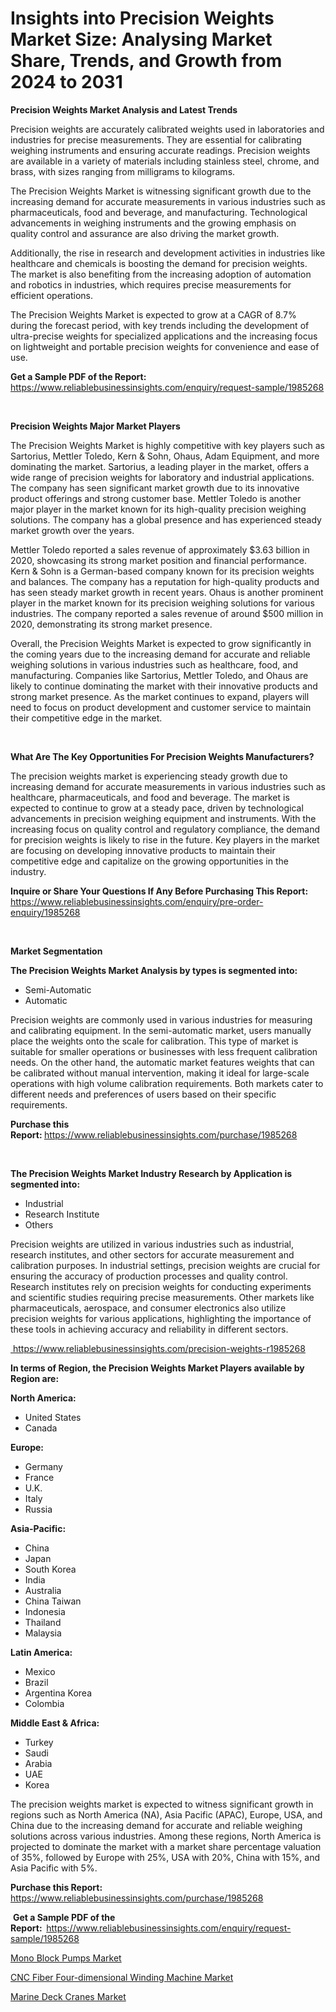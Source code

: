 <p><h1>Insights into Precision Weights Market Size: Analysing Market Share, Trends, and Growth from 2024 to 2031</h1></p><p><strong>Precision Weights Market Analysis and Latest Trends</strong></p>
<p><p>Precision weights are accurately calibrated weights used in laboratories and industries for precise measurements. They are essential for calibrating weighing instruments and ensuring accurate readings. Precision weights are available in a variety of materials including stainless steel, chrome, and brass, with sizes ranging from milligrams to kilograms.</p><p>The Precision Weights Market is witnessing significant growth due to the increasing demand for accurate measurements in various industries such as pharmaceuticals, food and beverage, and manufacturing. Technological advancements in weighing instruments and the growing emphasis on quality control and assurance are also driving the market growth.</p><p>Additionally, the rise in research and development activities in industries like healthcare and chemicals is boosting the demand for precision weights. The market is also benefiting from the increasing adoption of automation and robotics in industries, which requires precise measurements for efficient operations.</p><p>The Precision Weights Market is expected to grow at a CAGR of 8.7% during the forecast period, with key trends including the development of ultra-precise weights for specialized applications and the increasing focus on lightweight and portable precision weights for convenience and ease of use.</p></p>
<p><strong>Get a Sample PDF of the Report:&nbsp;</strong> <a href="https://www.reliablebusinessinsights.com/enquiry/request-sample/1985268">https://www.reliablebusinessinsights.com/enquiry/request-sample/1985268</a></p>
<p>&nbsp;</p>
<p><strong>Precision Weights Major Market Players</strong></p>
<p><p>The Precision Weights Market is highly competitive with key players such as Sartorius, Mettler Toledo, Kern & Sohn, Ohaus, Adam Equipment, and more dominating the market. Sartorius, a leading player in the market, offers a wide range of precision weights for laboratory and industrial applications. The company has seen significant market growth due to its innovative product offerings and strong customer base. Mettler Toledo is another major player in the market known for its high-quality precision weighing solutions. The company has a global presence and has experienced steady market growth over the years.</p><p>Mettler Toledo reported a sales revenue of approximately $3.63 billion in 2020, showcasing its strong market position and financial performance. Kern & Sohn is a German-based company known for its precision weights and balances. The company has a reputation for high-quality products and has seen steady market growth in recent years. Ohaus is another prominent player in the market known for its precision weighing solutions for various industries. The company reported a sales revenue of around $500 million in 2020, demonstrating its strong market presence.</p><p>Overall, the Precision Weights Market is expected to grow significantly in the coming years due to the increasing demand for accurate and reliable weighing solutions in various industries such as healthcare, food, and manufacturing. Companies like Sartorius, Mettler Toledo, and Ohaus are likely to continue dominating the market with their innovative products and strong market presence. As the market continues to expand, players will need to focus on product development and customer service to maintain their competitive edge in the market.</p></p>
<p>&nbsp;</p>
<p><strong>What Are The Key Opportunities For Precision Weights Manufacturers?</strong></p>
<p><p>The precision weights market is experiencing steady growth due to increasing demand for accurate measurements in various industries such as healthcare, pharmaceuticals, and food and beverage. The market is expected to continue to grow at a steady pace, driven by technological advancements in precision weighing equipment and instruments. With the increasing focus on quality control and regulatory compliance, the demand for precision weights is likely to rise in the future. Key players in the market are focusing on developing innovative products to maintain their competitive edge and capitalize on the growing opportunities in the industry.</p></p>
<p><strong>Inquire or Share Your Questions If Any Before Purchasing This Report:</strong> <a href="https://www.reliablebusinessinsights.com/enquiry/pre-order-enquiry/1985268">https://www.reliablebusinessinsights.com/enquiry/pre-order-enquiry/1985268</a></p>
<p>&nbsp;</p>
<p><strong>Market Segmentation</strong></p>
<p><strong>The Precision Weights Market Analysis by types is segmented into:</strong></p>
<p><ul><li>Semi-Automatic</li><li>Automatic</li></ul></p>
<p><p>Precision weights are commonly used in various industries for measuring and calibrating equipment. In the semi-automatic market, users manually place the weights onto the scale for calibration. This type of market is suitable for smaller operations or businesses with less frequent calibration needs. On the other hand, the automatic market features weights that can be calibrated without manual intervention, making it ideal for large-scale operations with high volume calibration requirements. Both markets cater to different needs and preferences of users based on their specific requirements.</p></p>
<p><strong>Purchase this Report:&nbsp;</strong><a href="https://www.reliablebusinessinsights.com/purchase/1985268">https://www.reliablebusinessinsights.com/purchase/1985268</a></p>
<p>&nbsp;</p>
<p><strong>The Precision Weights Market Industry Research by Application is segmented into:</strong></p>
<p><ul><li>Industrial</li><li>Research Institute</li><li>Others</li></ul></p>
<p><p>Precision weights are utilized in various industries such as industrial, research institutes, and other sectors for accurate measurement and calibration purposes. In industrial settings, precision weights are crucial for ensuring the accuracy of production processes and quality control. Research institutes rely on precision weights for conducting experiments and scientific studies requiring precise measurements. Other markets like pharmaceuticals, aerospace, and consumer electronics also utilize precision weights for various applications, highlighting the importance of these tools in achieving accuracy and reliability in different sectors.</p></p>
<p><a href="https://www.reliablebusinessinsights.com/precision-weights-r1985268">&nbsp;https://www.reliablebusinessinsights.com/precision-weights-r1985268</a></p>
<p><strong>In terms of Region, the Precision Weights Market Players available by Region are:</strong></p>
<p>
    <p> <strong> North America: </strong>
        <ul>
            <li>United States</li>
            <li>Canada</li>
        </ul>
        </p> 
    <p> <strong> Europe: </strong>
        <ul>
            <li>Germany</li>
            <li>France</li>
            <li>U.K.</li>
            <li>Italy</li>
            <li>Russia</li>
        </ul>
        </p> 
    <p> <strong> Asia-Pacific: </strong>
        <ul>
            <li>China</li>
            <li>Japan</li>
            <li>South Korea</li>
            <li>India</li>
            <li>Australia</li>
            <li>China Taiwan</li>
            <li>Indonesia</li>
            <li>Thailand</li>
            <li>Malaysia</li>
        </ul>
        </p> 
    <p> <strong> Latin America: </strong>
        <ul>
            <li>Mexico</li>
            <li>Brazil</li>
            <li>Argentina Korea</li>
            <li>Colombia</li>
        </ul>
        </p> 
    <p> <strong> Middle East & Africa: </strong>
        <ul>
            <li>Turkey</li>
            <li>Saudi</li>
            <li>Arabia</li>
            <li>UAE</li>
            <li>Korea</li>
        </ul>
    </p>
    </p>
<p><p>The precision weights market is expected to witness significant growth in regions such as North America (NA), Asia Pacific (APAC), Europe, USA, and China due to the increasing demand for accurate and reliable weighing solutions across various industries. Among these regions, North America is projected to dominate the market with a market share percentage valuation of 35%, followed by Europe with 25%, USA with 20%, China with 15%, and Asia Pacific with 5%.</p></p>
<p><strong>Purchase this Report: </strong><a href="https://www.reliablebusinessinsights.com/purchase/1985268">https://www.reliablebusinessinsights.com/purchase/1985268</a></p>
<p>&nbsp;<strong>Get a Sample PDF of the Report:&nbsp;&nbsp;</strong><a href="https://www.reliablebusinessinsights.com/enquiry/request-sample/1985268">https://www.reliablebusinessinsights.com/enquiry/request-sample/1985268</a></p>
<p><strong></strong></p>
<p><p><a href="https://github.com/wrwgzwbr35/Market-Research-Report-List-1/blob/main/mono-block-pumps-market.md">Mono Block Pumps Market</a></p><p><a href="https://view.publitas.com/reportprime-1/cnc-fiber-four-dimensional-winding-machine-market-size-is-growing-at-cagr-of-14-9-and-this-report-covers-analysis-by-type-application-growth-and-forecast-2024-2031/">CNC Fiber Four-dimensional Winding Machine Market</a></p><p><a href="https://github.com/sifatuddin25/Market-Research-Report-List-1/blob/main/marine-deck-cranes-market.md">Marine Deck Cranes Market</a></p></p>